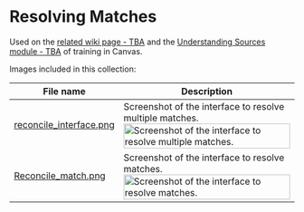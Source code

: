 # Resolving Matches

Used on the [related wiki page - TBA](#) and the [Understanding Sources module - TBA](#) of training in Canvas.

Images included in this collection:

| File name | Description |
| --- | --- |
| [reconcile_interface.png](https://github.internet2.edu/raw/InCommon-Training/comanage-files/master/match/modules/F_resolve-matches/reconcile_interface.png?raw=true) | Screenshot of the interface to resolve multiple matches. <img src="https://github.internet2.edu/raw/InCommon-Training/comanage-files/master/match/modules/F_resolve-matches/reconcile_interface.png?raw=true" width=100% alt="Screenshot of the interface to resolve multiple matches." /> |
| [Reconcile_match.png](https://github.internet2.edu/raw/InCommon-Training/comanage-files/master/match/modules/F_resolve-matches/Reconcile_match.png?raw=true) | Screenshot of the interface to resolve matches. <img src="https://github.internet2.edu/raw/InCommon-Training/comanage-files/master/match/modules/F_resolve-matches/Reconcile_match.png?raw=true" width=100% alt="Screenshot of the interface to resolve matches." /> |
